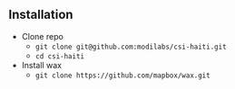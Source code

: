## Installation

* Clone repo
    * `git clone git@github.com:modilabs/csi-haiti.git`
    * `cd csi-haiti`
* Install wax
    * `git clone https://github.com/mapbox/wax.git`

